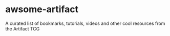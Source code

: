 # awsome-artifact
A curated list of bookmarks, tutorials, videos and other cool resources from the Artifact TCG

